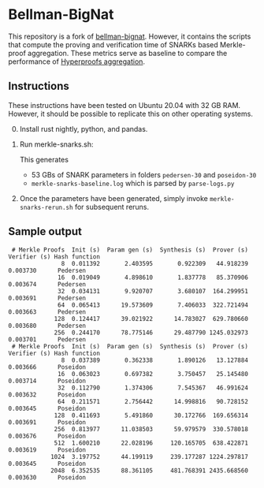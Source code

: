 # Bellman-BigNat

This repository is a fork of [bellman-bignat](https://github.com/alex-ozdemir/bellman-bignat).
However, it contains the scripts that compute the proving and verification time of SNARKs based Merkle-proof aggregation. These metrics serve as baseline to compare the performance of [Hyperproofs aggregation](https://eprint.iacr.org/2021/599.pdf).

## Instructions
These instructions have been tested on Ubuntu 20.04 with 32 GB RAM. However, it should be possible to replicate this on other operating systems.

0. Install rust nightly, python, and pandas.
1. Run merkle-snarks.sh:

   This generates
   *  53 GBs of SNARK parameters in folders ```pedersen-30```  and ```poseidon-30```
   *  ```merkle-snarks-baseline.log``` which is parsed by ```parse-logs.py```
2. Once the parameters have been generated, simply invoke ```merkle-snarks-rerun.sh``` for subsequent reruns.


## Sample output

```
 # Merkle Proofs  Init (s)  Param gen (s)  Synthesis (s)  Prover (s)  Verifier (s) Hash function
               8  0.011392       2.403595       0.922309   44.918239      0.003730      Pedersen
              16  0.019049       4.898610       1.837778   85.370906      0.003674      Pedersen
              32  0.034131       9.920707       3.680107  164.299951      0.003691      Pedersen
              64  0.065413      19.573609       7.406033  322.721494      0.003663      Pedersen
             128  0.124417      39.021922      14.783027  629.780660      0.003680      Pedersen
             256  0.244170      78.775146      29.487790 1245.032973      0.003701      Pedersen
 # Merkle Proofs  Init (s)  Param gen (s)  Synthesis (s)  Prover (s)  Verifier (s) Hash function
               8  0.037389       0.362338       1.890126   13.127884      0.003666      Poseidon
              16  0.063023       0.697382       3.750457   25.145480      0.003714      Poseidon
              32  0.112790       1.374306       7.545367   46.991624      0.003632      Poseidon
              64  0.211571       2.756442      14.998816   90.728152      0.003645      Poseidon
             128  0.411693       5.491860      30.172766  169.656314      0.003691      Poseidon
             256  0.813977      11.038503      59.979579  330.578018      0.003676      Poseidon
             512  1.600210      22.028196     120.165705  638.422871      0.003619      Poseidon
            1024  3.197752      44.199119     239.177287 1224.297817      0.003645      Poseidon
            2048  6.352535      88.361105     481.768391 2435.668560      0.003630      Poseidon
```
